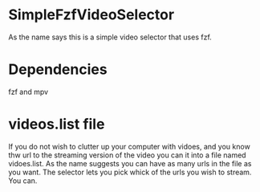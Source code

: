 # SimpleFzfVideoSelector
As the name says this is a simple video selector that uses fzf.
# Dependencies
fzf and mpv
# videos.list file
If you do not wish to clutter up your computer with vidoes, and you know thw url to the streaming version of the video you can it into a file named vidoes.list. As the name suggests you can have as many urls in the file as you want. The selector lets you pick whick of the urls you wish to stream. You can.
